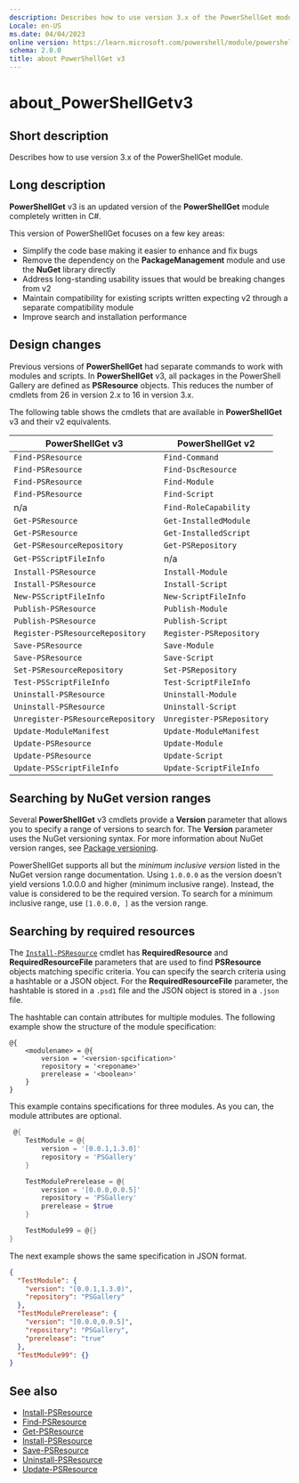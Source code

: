 ```yaml
---
description: Describes how to use version 3.x of the PowerShellGet module.
Locale: en-US
ms.date: 04/04/2023
online version: https://learn.microsoft.com/powershell/module/powershellget/about_powershellgetv3?view=powershellget-3.x&WT.mc_id=ps-gethelp
schema: 2.0.0
title: about PowerShellGet v3
---
```

# about_PowerShellGetv3

## Short description
Describes how to use version 3.x of the PowerShellGet module.

## Long description

**PowerShellGet** v3 is an updated version of the **PowerShellGet** module
completely written in C#.

This version of PowerShellGet focuses on a few key areas:

- Simplify the code base making it easier to enhance and fix bugs
- Remove the dependency on the **PackageManagement** module and use the
  **NuGet** library directly
- Address long-standing usability issues that would be breaking changes from v2
- Maintain compatibility for existing scripts written expecting v2 through a
  separate compatibility module
- Improve search and installation performance

## Design changes

Previous versions of **PowerShellGet** had separate commands to work with
modules and scripts. In **PowerShellGet** v3, all packages in the PowerShell
Gallery are defined as **PSResource** objects. This reduces the number of
cmdlets from 26 in version 2.x to 16 in version 3.x.

The following table shows the cmdlets that are available in **PowerShellGet**
v3 and their v2 equivalents.

|         PowerShellGet v3          |     PowerShellGet v2      |
| --------------------------------- | ------------------------- |
| `Find-PSResource`                 | `Find-Command`            |
| `Find-PSResource`                 | `Find-DscResource`        |
| `Find-PSResource`                 | `Find-Module`             |
| `Find-PSResource`                 | `Find-Script`             |
| n/a                               | `Find-RoleCapability`     |
| `Get-PSResource`                  | `Get-InstalledModule`     |
| `Get-PSResource`                  | `Get-InstalledScript`     |
| `Get-PSResourceRepository`        | `Get-PSRepository`        |
| `Get-PSScriptFileInfo`            | n/a                       |
| `Install-PSResource`              | `Install-Module`          |
| `Install-PSResource`              | `Install-Script`          |
| `New-PSScriptFileInfo`            | `New-ScriptFileInfo`      |
| `Publish-PSResource`              | `Publish-Module`          |
| `Publish-PSResource`              | `Publish-Script`          |
| `Register-PSResourceRepository`   | `Register-PSRepository`   |
| `Save-PSResource`                 | `Save-Module`             |
| `Save-PSResource`                 | `Save-Script`             |
| `Set-PSResourceRepository`        | `Set-PSRepository`        |
| `Test-PSScriptFileInfo`           | `Test-ScriptFileInfo`     |
| `Uninstall-PSResource`            | `Uninstall-Module`        |
| `Uninstall-PSResource`            | `Uninstall-Script`        |
| `Unregister-PSResourceRepository` | `Unregister-PSRepository` |
| `Update-ModuleManifest`           | `Update-ModuleManifest`   |
| `Update-PSResource`               | `Update-Module`           |
| `Update-PSResource`               | `Update-Script`           |
| `Update-PSScriptFileInfo`         | `Update-ScriptFileInfo`   |

## Searching by NuGet version ranges

Several **PowerShellGet** v3 cmdlets provide a **Version** parameter that
allows you to specify a range of versions to search for. The **Version**
parameter uses the NuGet versioning syntax. For more information about NuGet
version ranges, see [Package versioning][01].

PowerShellGet supports all but the _minimum inclusive version_ listed in the
NuGet version range documentation. Using `1.0.0.0` as the version doesn't yield
versions 1.0.0.0 and higher (minimum inclusive range). Instead, the value is
considered to be the required version. To search for a minimum inclusive range,
use `[1.0.0.0, ]` as the version range.

## Searching by required resources

The [`Install-PSResource`][04] cmdlet has **RequiredResource** and
**RequiredResourceFile** parameters that are used to find **PSResource**
objects matching specific criteria. You can specify the search criteria using a
hashtable or a JSON object. For the **RequiredResourceFile** parameter, the
hashtable is stored in a `.psd1` file and the JSON object is stored in a
`.json` file.

The hashtable can contain attributes for multiple modules. The following
example show the structure of the module specification:

```Syntax
@{
    <modulename> = @{
        version = '<version-spcification>'
        repository = '<reponame>'
        prerelease = '<boolean>'
    }
}
```

This example contains specifications for three modules. As you can, the module
attributes are optional.

```powershell
 @{
    TestModule = @{
        version = '[0.0.1,1.3.0]'
        repository = 'PSGallery'
    }

    TestModulePrerelease = @{
        version = '[0.0.0,0.0.5]'
        repository = 'PSGallery'
        prerelease = $true
    }

    TestModule99 = @{}
}
```

The next example shows the same specification in JSON format.

```json
{
  "TestModule": {
    "version": "[0.0.1,1.3.0)",
    "repository": "PSGallery"
  },
  "TestModulePrerelease": {
    "version": "[0.0.0,0.0.5]",
    "repository": "PSGallery",
    "prerelease": "true"
  },
  "TestModule99": {}
}
```

## See also

- [Install-PSResource][04]
- [Find-PSResource][02]
- [Get-PSResource][03]
- [Install-PSResource][04]
- [Save-PSResource][05]
- [Uninstall-PSResource][06]
- [Update-PSResource][07]

<!-- link references -->
[01]: /nuget/concepts/package-versioning#version-ranges
[02]: xref:PowerShellGet.Find-PSResource
[03]: xref:PowerShellGet.Get-PSResource
[04]: xref:PowerShellGet.Install-PSResource
[05]: xref:PowerShellGet.Save-PSResource
[06]: xref:PowerShellGet.Uninstall-PSResource
[07]: xref:PowerShellGet.Update-PSResource
